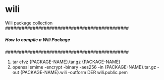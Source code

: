 # wili
Wili package collection
#############################################
#####   How to compile a Wili Package   #####
#############################################

1) tar cfvz {PACKAGE-NAME}.tar.gz {PACKAGE-NAME}
2) openssl smime -encrypt -binary -aes256 -in {PACKAGE-NAME}.tar.gz -out {PACKAGE-NAME}.wili -outform DER wili.public.pem
